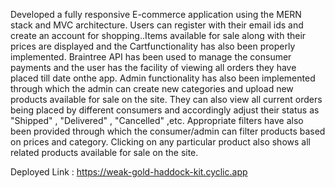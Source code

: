 Developed a fully responsive E-commerce application using the MERN stack and MVC architecture. Users can register with their email ids and 
create an account for shopping..Items available  for sale along with their prices are displayed and the Cartfunctionality has also been properly implemented. 
Braintree API has been used to manage the consumer payments and the user has the facility of viewing all orders they have placed till date onthe app. 
Admin functionality has also been implemented through  which the admin can create new categories and upload new products available for sale on the site. 
They can also view all current  orders being placed by different consumers and accordingly adjust their status as "Shipped" , "Delivered" , "Cancelled" ,etc.
Appropriate filters have also been provided through which the  consumer/admin can filter products based on prices and category. 
Clicking on any particular product also shows all related products available for sale on the site.

Deployed Link : https://weak-gold-haddock-kit.cyclic.app

